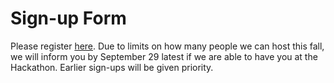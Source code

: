 # Sign-up Form

Please register [here](https://forms.gle/f4xU16YbULzrtFpJA). Due to limits on how many people we can host this fall, we will inform you by September 29 latest if we are able to have you at the Hackathon. Earlier sign-ups will be given priority. 